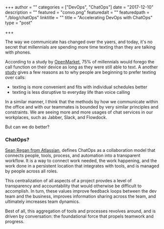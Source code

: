 +++
author = ""
categories = ["DevOps", "ChatOps"]
date = "2017-12-10"
description = ""
featured = "convo.png"
featuredalt = ""
featuredpath = "./blog/chatOps"
linktitle = ""
title = "Accelerating DevOps with ChatOps"
type = "post"

+++


The way we communicate has changed over the yaers, and today, it's no secret that millennials are spending more time
texting than they are talking with phones.

According to a study by
[OpenMarket](http://www.openmarket.com/wp-content/uploads/2016/04/millennials-text-rather-than-talk.jpg), 
75% of millennials would forego the call function on their device as long as they were still able to text. 
A another [study](https://www.openmarket.com/press/study-millennials-would-rather-text-than-talk-infographic/) 
gives a few reasons as to why people are beginning to prefer texting over calls:

- texting is more convenient and fits with individual schedules better
- texting is less disruptive to everyday life than voice calling

In a similar manner, I think that the methods by how we communicate within the office and with our teammates is bounded
by very similar principles and constraints. We are seeing more and more usages of chat services in our workplaces,
such as Jabber, Slack, and Flowdock. 

But can we do better?


### ChatOps?
[Sean Regan from Atlassian](https://www.atlassian.com/blog/software-teams/what-is-chatops-adoption-guide), 
defines ChatOps as a collaboration model that connects people, tools, process, and automation into a transparent workflow.
It is a way to connect work needed, the work happening, and the work done in a persistent location that integrates with
tools, and is managed by people across all roles.

This centralization of all aspects of a project provdes a level of transparency and accountability that would otherwise
be difficult to accomplish. In turn, these values improve feedback loops between the dev team and the business, improves
information sharing across the team, and ultimately imcreases team dynamics.

Best of all, this aggregation of tools and processes revolves around, and is driven by conversation: the foundational
force that propels teamwork and progress.

